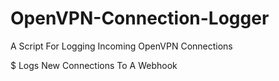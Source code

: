 # OpenVPN-Connection-Logger
A Script For Logging Incoming OpenVPN Connections

$ Logs New Connections To A Webhook
